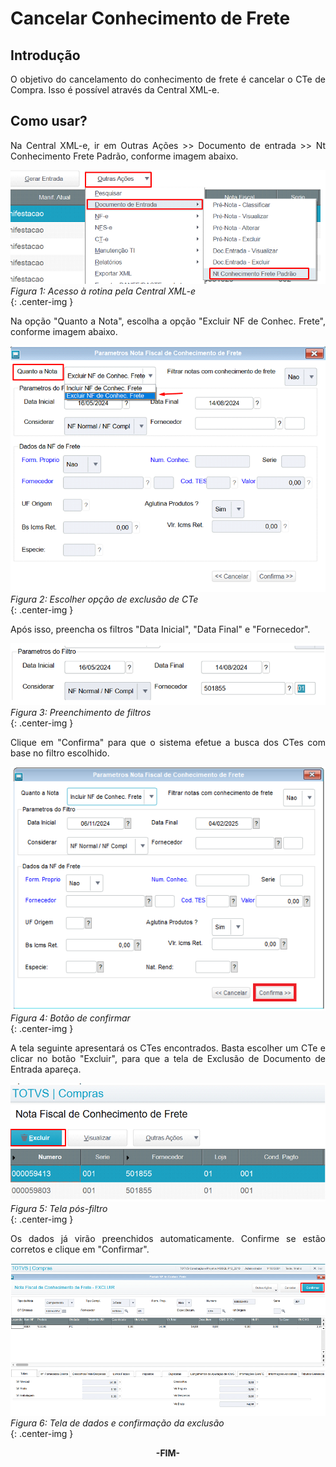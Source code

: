 <style>
    p{
        text-align: justify;
    }
</style>

# Cancelar Conhecimento de Frete

## Introdução

O objetivo do cancelamento do conhecimento de frete é cancelar o CTe de Compra. Isso é possível através da Central XML-e.

## Como usar?

Na Central XML-e, ir em Outras Ações >> Documento de entrada >> Nt Conhecimento Frete Padrão, conforme imagem abaixo. 

![Figura 1: Acesso à rotina pela Central XML-e](../../assets/cancelar-cte/acesso_rotina_exclusao_cte.png "Acesso à rotina pela Central XML-e")
<br>*Figura 1: Acesso à rotina pela Central XML-e*<br>{: .center-img }
<br>

Na opção "Quanto a Nota", escolha a opção "Excluir NF de Conhec. Frete", conforme imagem abaixo.

![Figura 2: Escolher opção de exclusão de CTe](../../assets/cancelar-cte/opcao_excluir_cte.png "Escolher opção de exclusão de CTe")
<br>*Figura 2: Escolher opção de exclusão de CTe*<br>{: .center-img }
<br>

Após isso, preencha os filtros "Data Inicial", "Data Final" e "Fornecedor".

![Figura 3: Preenchimento de filtros](../../assets/cancelar-cte/filtros_exclusao_cte.png "Preenchimento de filtros")
<br>*Figura 3: Preenchimento de filtros*<br>{: .center-img }
<br>

Clique em "Confirma" para que o sistema efetue a busca dos CTes com base no filtro escolhido.

![Figura 4: Botão de confirmar](../../assets/cancelar-cte/botao_confirma.png "Botão de confirmar")
<br>*Figura 4: Botão de confirmar*<br>{: .center-img }
<br>

A tela seguinte apresentará os CTes encontrados. Basta escolher um CTe e clicar no botão "Excluir", para que a tela de Exclusão de Documento de Entrada apareça.

![Figura 5: Tela pós-filtro](../../assets/cancelar-cte/escolha_cte_para_exclusao.png "Tela pós-filtro")
<br>*Figura 5: Tela pós-filtro*<br>{: .center-img }
<br>

Os dados já virão preenchidos automaticamente. Confirme se estão corretos e clique em "Confirmar".

![Figura 6: Tela de dados e confirmação da exclusão](../../assets/cancelar-cte/confirma_exclusao_cte.png "Tela de dados e confirmação da exclusão")
<br>*Figura 6: Tela de dados e confirmação da exclusão*<br>{: .center-img }
<br>

<div style="text-align: center; font-weight: bold;">-FIM-</div>